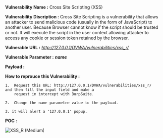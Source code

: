 **Vulnerability Name :** Cross Site Scripting (XSS)

**Vulnerability Discription :** Cross Site Scripting is a vulnerability that allows an attacker to send malicious code (usually in the
                                form of JavaScript) to another user. Because Browser cannot know if the script should be trusted or not.
                                It will execute the script in the user context allowing attacker to access any cookie or session token
                                retained by the browser.
                                
**Vulnerable URL :** *http://127.0.0.1/DVWA/vulnerabilities/xss_r/*

**Vulnerable Parameter :** **_name_**

**Payload :** *<sCRipT>alert(document.domain)</sCRiPT>*

**How to reprouce this Vulnerability :**

    1.  Request this URL: http://127.0.0.1/DVWA/vulnerabilities/xss_r/  and then fill the input field and make a 
        request in intercept with BurpSuite.
        
    2.  Change the name parametre value to the payload.
    
    3. it will alert a '127.0.0.1' popup.
    
**POC :**
    
   ![XSS_R (Medium)](https://user-images.githubusercontent.com/36234942/61449504-b89a5a00-a972-11e9-94d8-cd9128a4f9f6.PNG)



